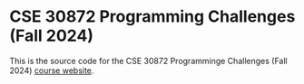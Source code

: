 # CSE 30872 Programming Challenges (Fall 2024)

This is the source code for the CSE 30872 Programminge Challenges (Fall 2024)
[course website](http://www3.nd.edu/~pbui/teaching/cse.30872.fa24/).

